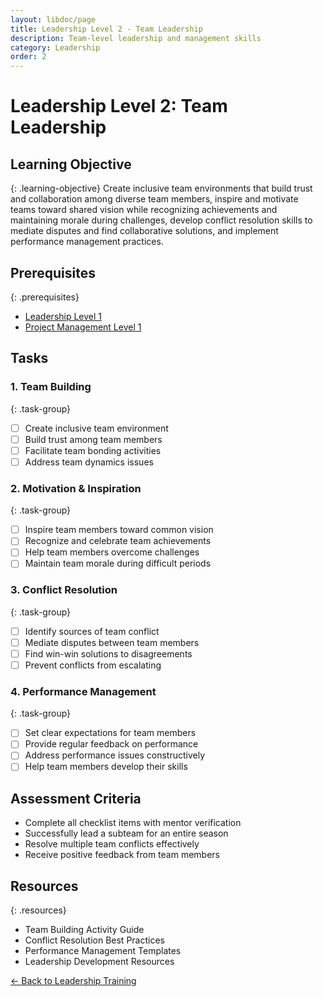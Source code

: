 ```yaml
---
layout: libdoc/page
title: Leadership Level 2 - Team Leadership
description: Team-level leadership and management skills
category: Leadership
order: 2
---
```


# Leadership Level 2: Team Leadership

## Learning Objective
{: .learning-objective}
Create inclusive team environments that build trust and collaboration among diverse team members, inspire and motivate teams toward shared vision while recognizing achievements and maintaining morale during challenges, develop conflict resolution skills to mediate disputes and find collaborative solutions, and implement performance management practices.

## Prerequisites
{: .prerequisites}
- [Leadership Level 1](../leadership/level-1)
- [Project Management Level 1](../project-management/level-1)

## Tasks

### 1. Team Building
{: .task-group}
- [ ] Create inclusive team environment
- [ ] Build trust among team members
- [ ] Facilitate team bonding activities
- [ ] Address team dynamics issues

### 2. Motivation & Inspiration
{: .task-group}
- [ ] Inspire team members toward common vision
- [ ] Recognize and celebrate team achievements
- [ ] Help team members overcome challenges
- [ ] Maintain team morale during difficult periods

### 3. Conflict Resolution
{: .task-group}
- [ ] Identify sources of team conflict
- [ ] Mediate disputes between team members
- [ ] Find win-win solutions to disagreements
- [ ] Prevent conflicts from escalating

### 4. Performance Management
{: .task-group}
- [ ] Set clear expectations for team members
- [ ] Provide regular feedback on performance
- [ ] Address performance issues constructively
- [ ] Help team members develop their skills

## Assessment Criteria
- Complete all checklist items with mentor verification
- Successfully lead a subteam for an entire season
- Resolve multiple team conflicts effectively
- Receive positive feedback from team members

## Resources
{: .resources}
- Team Building Activity Guide
- Conflict Resolution Best Practices
- Performance Management Templates
- Leadership Development Resources

[← Back to Leadership Training](../)